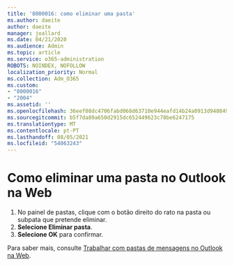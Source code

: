 ```yaml
---
title: '8000016: como eliminar uma pasta'
ms.author: daeite
author: daeite
manager: joallard
ms.date: 04/21/2020
ms.audience: Admin
ms.topic: article
ms.service: o365-administration
ROBOTS: NOINDEX, NOFOLLOW
localization_priority: Normal
ms.collection: Adm_O365
ms.custom:
- "8000016"
- "2004"
ms.assetid: ''
ms.openlocfilehash: 36eef08dc4706fabd068d63710e944eafd14b24a0913d9408496cffd2d0b0ca0
ms.sourcegitcommit: b5f7da89a650d2915dc652449623c78be6247175
ms.translationtype: MT
ms.contentlocale: pt-PT
ms.lasthandoff: 08/05/2021
ms.locfileid: "54063243"
---
```

# <a name="how-to-delete-a-folder-in-outlook-on-the-web"></a>Como eliminar uma pasta no Outlook na Web

1. No painel de pastas, clique com o botão direito do rato na pasta ou subpata que pretende eliminar.
2. **Selecione Eliminar pasta**.
3. **Selecione OK** para confirmar.

Para saber mais, consulte [Trabalhar com pastas de mensagens no Outlook na Web](https://support.office.com/article/ae0f10d6-54e7-4f29-acd3-78cdc3fdcb9f).

